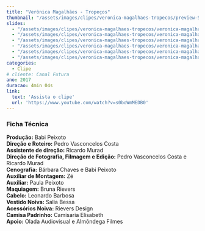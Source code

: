 ```yaml
---
title: "Verônica Magalhães - Tropeços"
thumbnail: "/assets/images/clipes/veronica-magalhaes-tropecos/preview-500x350.jpg"
slides:
  - "/assets/images/clipes/veronica-magalhaes-tropecos/veronica-magalhaes-tropecos (1).jpg"
  - "/assets/images/clipes/veronica-magalhaes-tropecos/veronica-magalhaes-tropecos (2).jpg"
  - "/assets/images/clipes/veronica-magalhaes-tropecos/veronica-magalhaes-tropecos (3).jpg"
  - "/assets/images/clipes/veronica-magalhaes-tropecos/veronica-magalhaes-tropecos (4).jpg"
  - "/assets/images/clipes/veronica-magalhaes-tropecos/veronica-magalhaes-tropecos (5).jpg"
  - "/assets/images/clipes/veronica-magalhaes-tropecos/veronica-magalhaes-tropecos (6).jpg"
categories:
  - Clipe
# cliente: Canal Futura
ano: 2017
duracao: 4min 04s
link:
  text: 'Assista o clipe'
  url: 'https://www.youtube.com/watch?v=s0boWmMEDB0'
---
```


### Ficha Técnica
**Produção:** Babi Peixoto\
**Direção e Roteiro:** Pedro Vasconcelos Costa\
**Assistente de direção:** Ricardo Murad\
**Direção de Fotografia, Filmagem e Edição:** Pedro Vasconcelos Costa e Ricardo Murad\
**Cenografia:** Bárbara Chaves e Babi Peixoto \
**Auxiliar de Montagem:** Zé\
**Auxiliar:** Paula Peixoto\
**Maquiagem:** Bruna Rievers\
**Cabelo:** Leonardo Barbosa\
**Vestido Noiva:** Salia Bessa\
**Acessórios Noiva:** Rievers Design  \
**Camisa Padrinho:** Camisaria Elisabeth\
**Apoio:** Olada Audiovisual e Almôndega Filmes